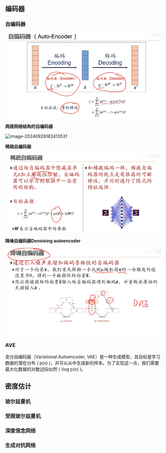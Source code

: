 ## 编码器

### 自编码器

![image-20240928182148797](../../Image/image-20240928182148797.png)

**两层网络结构的自编码器**

![image-20240928182413531](C:/Users/19409/AppData/Roaming/Typora/typora-user-images/image-20240928182413531.png)

**稀疏自编码器**

![image-20240928182457469](../../Image/image-20240928182457469.png)

**降噪自编码器Denoising autoencoder**

![image-20240928183008994](../../Image/image-20240928183008994.png)

### AVE

变分自编码器（Variational Autoencoder, VAE）是一种生成模型，其目标是学习数据的潜在分布 \( p(x) \)，并可以从中生成新的样本。为了实现这一点，我们需要最大化数据的对数边际似然 \( \log p(x) \)。



## 密度估计

### 玻尔兹曼机

### 受限玻尔兹曼机

### 深度信念网络

### 生成对抗网络